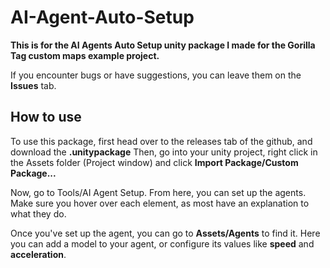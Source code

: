 # AI-Agent-Auto-Setup

**This is for the AI Agents Auto Setup unity package I made for the Gorilla Tag custom maps example project.**

If you encounter bugs or have suggestions, you can leave them on the **Issues** tab.

## How to use
To use this package, first head over to the releases tab of the github, and download the **.unitypackage**
Then, go into your unity project, right click in the Assets folder (Project window) and click **Import Package/Custom Package...**

Now, go to Tools/AI Agent Setup.
From here, you can set up the agents.
Make sure you hover over each element, as most have an explanation to what they do.

Once you've set up the agent, you can go to **Assets/Agents** to find it.
Here you can add a model to your agent, or configure its values like **speed** and **acceleration**.
